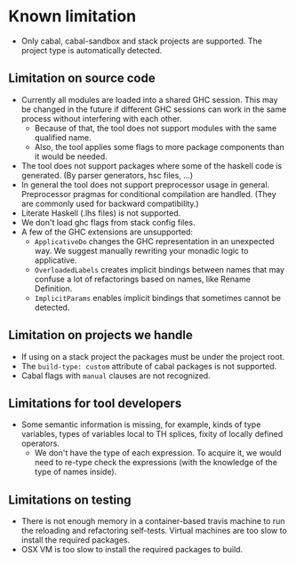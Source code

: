 # Known limitation

 - Only cabal, cabal-sandbox and stack projects are supported. The project type is automatically detected.

## Limitation on source code

- Currently all modules are loaded into a shared GHC session. This may be changed in the future if different GHC sessions can work in the same process without interfering with each other.
  - Because of that, the tool does not support modules with the same qualified name.
  - Also, the tool applies some flags to more package components than it would be needed.
- The tool does not support packages where some of the haskell code is generated. (By parser generators, hsc files, ...)
- In general the tool does not support preprocessor usage in general. Preprocessor pragmas for conditional compilation are handled. (They are commonly used for backward compatibility.)
- Literate Haskell (.lhs files) is not supported.
- We don't load ghc flags from stack config files.
- A few of the GHC extensions are unsupported:
  - `ApplicativeDo` changes the GHC representation in an unexpected way. We suggest manually rewriting your monadic logic to applicative.
  - `OverloadedLabels` creates implicit bindings between names that may confuse a lot of refactorings based on names, like Rename Definition.
  - `ImplicitParams` enables implicit bindings that sometimes cannot be detected.

## Limitation on projects we handle

- If using on a stack project the packages must be under the project root.
- The `build-type: custom` attribute of cabal packages is not supported.
- Cabal flags with `manual` clauses are not recognized.

## Limitations for tool developers

- Some semantic information is missing, for example, kinds of type variables, types of variables local to TH splices, fixity of locally defined operators.
  - We don't have the type of each expression. To acquire it, we would need to re-type check the expressions (with the knowledge of the type of names inside).

## Limitations on testing

 - There is not enough memory in a container-based travis machine to run the reloading and refactoring self-tests. Virtual machines are too slow to install the required packages.
 - OSX VM is too slow to install the required packages to build.

